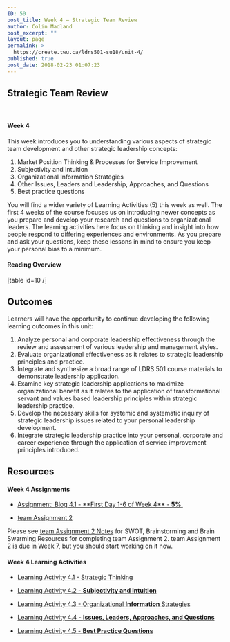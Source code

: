 ```yaml
---
ID: 50
post_title: Week 4 – Strategic Team Review
author: Colin Madland
post_excerpt: ""
layout: page
permalink: >
  https://create.twu.ca/ldrs501-su18/unit-4/
published: true
post_date: 2018-02-23 01:07:23
---
```

<h2>Strategic Team Review</h2>

&nbsp;

<h4>Week 4</h4>

This week introduces you to understanding various aspects of strategic team development and other strategic leadership concepts:
1.  Market Position Thinking &amp; Processes for Service Improvement
2.  Subjectivity and Intuition
3.  Organizational Information Strategies
4.  Other Issues, Leaders and Leadership, Approaches, and Questions
5.  Best practice questions

You will find a wider variety of Learning Activities (5) this week as well. The first 4 weeks of the course focuses us on introducing newer concepts as you prepare and develop your research and questions to organizational leaders. The learning activities here focus on thinking and insight into how people respond to differing experiences and environments. As you prepare and ask your questions, keep these lessons in mind to ensure you keep your personal bias to a minimum.

<h4>Reading Overview</h4>

[table id=10 /]

<h2><strong>Outcomes</strong></h2>

Learners will have the opportunity to continue developing the following learning outcomes in this unit: 
1. Analyze personal and corporate leadership effectiveness through the review and assessment of various leadership and management styles. 
2. Evaluate organizational effectiveness as it relates to strategic leadership principles and practice. 
3. Integrate and synthesize a broad range of LDRS 501 course materials to demonstrate leadership application. 
4. Examine key strategic leadership applications to maximize organizational benefit as it relates to the application of transformational servant and values based leadership principles within strategic leadership practice. 
5. Develop the necessary skills for systemic and systematic inquiry of strategic leadership issues related to your personal leadership development. 
6. Integrate strategic leadership practice into your personal, corporate and career experience through the application of service improvement principles introduced.

<h2><strong>Resources</strong></h2>

<h4>Week 4 Assignments</h4>

<ul>
<li><a href="https://create.twu.ca/ldrs501-su18/blog-4-1/">Assignment: Blog 4.1 - &#42;&#42;First Day 1-6 of Week 4&#42;&#42; - <strong>5%</strong>.</a></p></li>
<li><p><a href="https://create.twu.ca/ldrs501-su18/assignment-2/">team Assignment 2</a></p></li>
</ul>

<p>Please see <a href="https://create.twu.ca/ldrs501-su18/team-assignment-2-notes/">team Assignment 2 Notes</a> for SWOT, Brainstorming and Brain Swarming Resources for completing team Assignment 2. team Assignment 2 is due in Week 7, but you should start working on it now.

<h4>Week 4 Learning Activities</h4>

<ul>
<li><p><a href="https://create.twu.ca/ldrs501-su18/week-4-learning-activity-4-1-instruction-and-questions/">Learning Activity 4.1 - Strategic Thinking</a></p></li>
<li><p><a href="https://create.twu.ca/ldrs501-su18/week-4-learning-activity-4-2-instruction-and-questions/">Learning Activity 4.2 - <strong>Subjectivity and Intuition</strong></a></p></li>
<li><p><a href="https://create.twu.ca/ldrs501-su18/week-4-learning-activity-4-3-instruction-and-questions/">Learning Activity 4.3 - Organizational <strong>Information</strong> Strategies</a></p></li>
<li><p><a href="https://create.twu.ca/ldrs501-su18/week-4-learning-activity-4-4-instruction-and-questions/">Learning Activity 4.4 - <strong>Issues, Leaders, Approaches, and Questions</strong></a></p></li>
<li><p><a href="https://create.twu.ca/ldrs501-su18/week-4-learning-activity-4-5-instruction-and-questions/">Learning Activity 4.5 - <strong>Best Practice Questions</strong></a></p></li>
</ul>